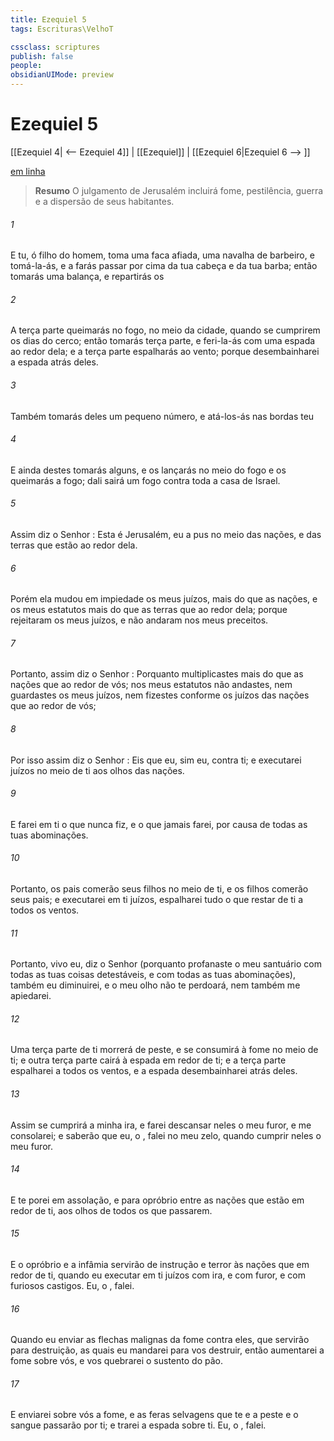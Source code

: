 ```yaml
---
title: Ezequiel 5
tags: Escrituras\VelhoT

cssclass: scriptures
publish: false
people:
obsidianUIMode: preview
---
```


# Ezequiel 5
[[Ezequiel 4| <-- Ezequiel 4]] | [[Ezequiel]] | [[Ezequiel 6|Ezequiel 6 --> ]]

[em linha](https://churchofjesuschrist.org/study/scriptures/ot/ezek/5?lang=por)

> __Resumo__
O julgamento de Jerusalém incluirá fome, pestilência, guerra e a dispersão de seus habitantes.

###### 1 
E tu, ó filho do homem, toma uma faca afiada, uma navalha de barbeiro, e tomá-la-ás, e a farás passar por cima da tua cabeça e da tua barba; então tomarás uma balança, e repartirás os 

###### 2 
A terça parte queimarás no fogo, no meio da cidade, quando se cumprirem os dias do cerco; então tomarás  terça parte, e feri-la-ás com uma espada ao redor dela; e a  terça parte espalharás ao vento; porque desembainharei a espada atrás deles.

###### 3 
Também tomarás deles um pequeno número, e atá-los-ás nas bordas  teu 

###### 4 
E ainda destes tomarás alguns, e os lançarás no meio do fogo e os queimarás a fogo;  dali sairá um fogo contra toda a casa de Israel.

###### 5 
Assim diz o Senhor : Esta é Jerusalém, eu a pus no meio das nações, e das terras que estão ao redor dela.

###### 6 
Porém ela mudou em impiedade os meus juízos, mais do que as nações, e os meus estatutos mais do que as terras que  ao redor dela; porque rejeitaram os meus juízos, e não andaram nos meus preceitos.

###### 7 
Portanto, assim diz o Senhor : Porquanto multiplicastes  mais do que as nações que  ao redor de vós; nos meus estatutos não andastes, nem guardastes os meus juízos, nem  fizestes conforme os juízos das nações que  ao redor de vós;

###### 8 
Por isso assim diz o Senhor : Eis que eu, sim eu,  contra ti; e executarei juízos no meio de ti aos olhos das nações.

###### 9 
E farei em ti o que nunca fiz, e o que jamais farei, por causa de todas as tuas abominações.

###### 10 
Portanto, os pais comerão seus filhos no meio de ti, e os filhos comerão seus pais; e executarei em ti juízos, espalharei tudo o que restar de ti a todos os ventos.

###### 11 
Portanto, vivo eu, diz o Senhor  (porquanto profanaste o meu santuário com todas as tuas coisas detestáveis, e com todas as tuas abominações), também eu  diminuirei, e o meu olho não te perdoará, nem também me apiedarei.

###### 12 
Uma terça parte de ti morrerá de peste, e se consumirá à fome no meio de ti; e outra terça parte cairá à espada em redor de ti; e a  terça parte espalharei a todos os ventos, e a espada desembainharei atrás deles.

###### 13 
Assim se cumprirá a minha ira, e farei descansar neles o meu furor, e me consolarei; e saberão que eu, o , falei no meu zelo, quando cumprir neles o meu furor.

###### 14 
E te porei em assolação, e para opróbrio entre as nações que estão em redor de ti, aos olhos de todos os que passarem.

###### 15 
E o opróbrio e a infâmia servirão de instrução e terror às nações que  em redor de ti, quando eu executar em ti juízos com ira, e com furor, e com furiosos castigos. Eu, o , falei.

###### 16 
Quando eu enviar as flechas malignas da fome contra eles, que servirão para destruição, as quais eu mandarei para vos destruir, então aumentarei a fome sobre vós, e vos quebrarei o sustento do pão.

###### 17 
E enviarei sobre vós a fome, e as feras selvagens que te  e a peste e o sangue passarão por ti; e trarei a espada sobre ti. Eu, o , falei.

